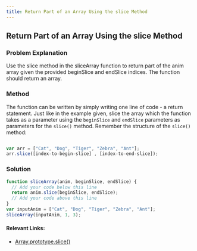 ```yaml
---
title: Return Part of an Array Using the slice Method
---
```

## Return Part of an Array Using the slice Method

### Problem Explanation

Use the slice method in the sliceArray function to return part of the anim array given the provided beginSlice and endSlice indices. The function should return an array.

### Method

The function can be written by simply writing one line of code - a return statement. Just like in the example given, slice the array which the function takes as a parameter using the `beginSlice` and `endSlice` parameters as parameters for the `slice()` method.
Remember the structure of the `slice()` method:

```javascript

var arr = ["Cat", "Dog", "Tiger", "Zebra", "Ant"];
arr.slice([index-to-begin-slice] , [index-to-end-slice]);

```

### Solution

```javascript
function sliceArray(anim, beginSlice, endSlice) {
  // Add your code below this line
  return anim.slice(beginSlice, endSlice);
  // Add your code above this line
}
var inputAnim = ["Cat", "Dog", "Tiger", "Zebra", "Ant"];
sliceArray(inputAnim, 1, 3);
```

#### Relevant Links:
- [Array.prototype.slice()](https://developer.mozilla.org/en-US/docs/Web/JavaScript/Reference/Global_Objects/Array/slice)
